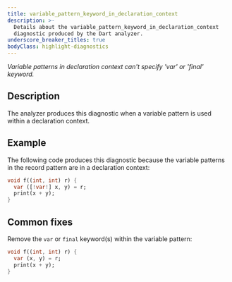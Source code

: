 ```yaml
---
title: variable_pattern_keyword_in_declaration_context
description: >-
  Details about the variable_pattern_keyword_in_declaration_context
  diagnostic produced by the Dart analyzer.
underscore_breaker_titles: true
bodyClass: highlight-diagnostics
---
```


_Variable patterns in declaration context can't specify 'var' or 'final'
keyword._

## Description

The analyzer produces this diagnostic when a variable pattern is used
within a declaration context.

## Example

The following code produces this diagnostic because the variable patterns
in the record pattern are in a declaration context:

```dart
void f((int, int) r) {
  var ([!var!] x, y) = r;
  print(x + y);
}
```

## Common fixes

Remove the `var` or `final` keyword(s) within the variable pattern:

```dart
void f((int, int) r) {
  var (x, y) = r;
  print(x + y);
}
```
